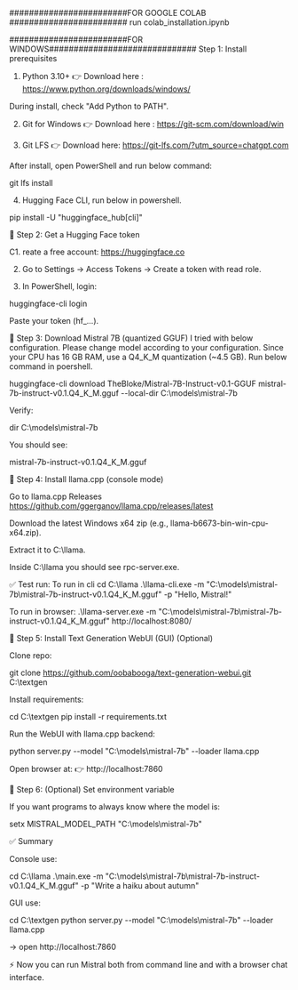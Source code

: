 ########################FOR GOOGLE COLAB ########################
run colab_installation.ipynb 


########################FOR WINDOWS##############################
Step 1: Install prerequisites

1. Python 3.10+
👉 Download here : https://www.python.org/downloads/windows/

During install, check "Add Python to PATH".

2. Git for Windows
👉 Download here : https://git-scm.com/download/win

3. Git LFS
👉 Download here: https://git-lfs.com/?utm_source=chatgpt.com

After install, open PowerShell and run below command:

git lfs install

4. Hugging Face CLI, run below in powershell.

pip install -U "huggingface_hub[cli]"



🔹 Step 2: Get a Hugging Face token

C1. reate a free account: https://huggingface.co

2. Go to Settings → Access Tokens → Create a token with read role.

3. In PowerShell, login:

huggingface-cli login


Paste your token (hf_...).



🔹 Step 3: Download Mistral 7B (quantized GGUF)
I tried with below configuration. Please change model according to your configuration.
Since your CPU has 16 GB RAM, use a Q4_K_M quantization (~4.5 GB).
Run below command in poershell.

huggingface-cli download TheBloke/Mistral-7B-Instruct-v0.1-GGUF mistral-7b-instruct-v0.1.Q4_K_M.gguf --local-dir C:\models\mistral-7b


Verify:

dir C:\models\mistral-7b


You should see:

mistral-7b-instruct-v0.1.Q4_K_M.gguf



🔹 Step 4: Install llama.cpp (console mode)

Go to llama.cpp Releases https://github.com/ggerganov/llama.cpp/releases/latest

Download the latest Windows x64 zip (e.g., llama-b6673-bin-win-cpu-x64.zip).

Extract it to C:\llama.

Inside C:\llama you should see rpc-server.exe.


✅ Test run:
To run in cli
cd C:\llama
.\llama-cli.exe -m "C:\models\mistral-7b\mistral-7b-instruct-v0.1.Q4_K_M.gguf" -p "Hello, Mistral!"

To run in browser:
 .\llama-server.exe -m "C:\models\mistral-7b\mistral-7b-instruct-v0.1.Q4_K_M.gguf"
 http://localhost:8080/


🔹 Step 5: Install Text Generation WebUI (GUI) (Optional)

Clone repo:

git clone https://github.com/oobabooga/text-generation-webui.git C:\textgen


Install requirements:

cd C:\textgen
pip install -r requirements.txt


Run the WebUI with llama.cpp backend:

python server.py --model "C:\models\mistral-7b" --loader llama.cpp


Open browser at:
👉 http://localhost:7860



🔹 Step 6: (Optional) Set environment variable

If you want programs to always know where the model is:

setx MISTRAL_MODEL_PATH "C:\models\mistral-7b"



✅ Summary

Console use:

cd C:\llama
.\main.exe -m "C:\models\mistral-7b\mistral-7b-instruct-v0.1.Q4_K_M.gguf" -p "Write a haiku about autumn"


GUI use:

cd C:\textgen
python server.py --model "C:\models\mistral-7b" --loader llama.cpp


→ open http://localhost:7860

⚡ Now you can run Mistral both from command line and with a browser chat interface.
